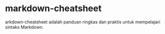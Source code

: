 # markdown-cheatsheet
arkdown-cheatsheet adalah panduan ringkas dan praktis untuk mempelajari sintaks Markdown.
